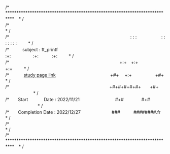 /* ***************************************************************************　* /  
/*　　　　　　　　　　　　　　　　　　　　　　　　　　　　　　　　　　　　　　　　                  　* /  
/*　　　　　　　　　　　　　　　　　　　　　　　　　　　 : : :  　　 　　　: : : : : : :  　　    * /  
/*　　　subject : ft_printf　　　　　　　　　 　　　　　:+:　　　　　:+:　　　:+: 　        　* /  
/* 　　　　　　　　　　　　　　　　　　　　　　　 　 +:+　+:+　　　　　　  　    +:+  　　           * /  
/*　　　 [study page link] 　　　　　　　　　　　　+#+　 +:+　　　　　     +#+　    　　            　 * /  
/* 　　　　　　　　　　　　　　　　　　　　　　 +#+#+#+#+#+　　+#+           　      　　　　　* /  
/*　　Start 　　　  Date : 2022/11/21　　　　　　　　#+#　　　　#+#          　　 　　　　　* /  
/*　　Completion Date : 2022/12/27　　　　　　　###　　　########.fr　 　　　* /  
/*　　　　　　　　　　　　　　　　　　　　　　　　　　　　　　　　　　　　　　　　 　* /  
/* ***************************************************************************　* /


[study page link ]: https://flower-donut-4f5.notion.site/ft_printf-fa857b6014104e31a732d03e0b7c54e0
